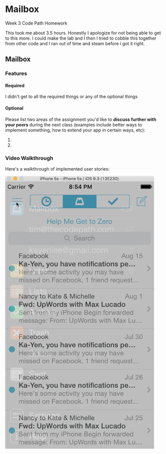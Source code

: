 # Mailbox
Week 3 Code Path Homework

This took me about 3.5 hours. Honestly I apologize for not being able to get to this more. I could make the lab and I then I tried to cobble this together from other code and I ran out of time and steam before i got it right. 

## Mailbox

### Features

#### Required

I didn't get to all the required things or any of the optional things

#### Optional

Please list two areas of the assignment you'd like to **discuss further with your peers** during the next class (examples include better ways to implement something, how to extend your app in certain ways, etc):

1. 
2. 

### Video Walkthrough 

Here's a walkthrough of implemented user stories:

<img src='https://raw.githubusercontent.com/jason1773/MailBox/master/brokenMailbox.gif' title='Broken Dropbox' width='' alt='BrokenDropbox' />
